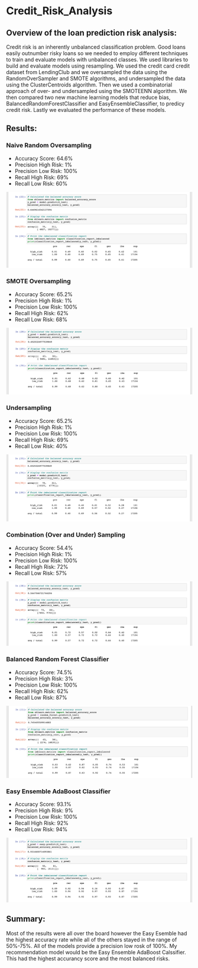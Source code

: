 # Credit_Risk_Analysis

## Overview of the loan prediction risk analysis:
Credit risk is an inherently unbalanced classification problem. Good loans easily outnumber risky loans so we needed to employ different techniques to train and evaluate models with unbalanced classes. We used libraries to build and evaluate models using resampling. We used the credit card credit dataset from LendingClub and we oversampled the data using the RandomOverSampler and SMOTE algorithms, and undersampled the data using the ClusterCentroids algorithm. Then we used a combinatorial approach of over- and undersampled using the SMOTEENN algorithm. We then compared two new machine learning models that reduce bias, BalancedRandomForestClassifier and EasyEnsembleClassifier, to predicy credit risk. Lastly we evaluated the performance of these models.


## Results:
### Naive Random Oversampling
- Accuracy Score: 64.6%
- Precision High Risk: 1%
- Precision Low Risk: 100%
- Recall High Risk: 69%
- Recall Low Risk: 60%

![myTest](https://github.com/nfreeman19/Credit_Risk_Analysis/blob/main/Visuals/1%20-%20Naive%20Random%20Oversampling.png)

### SMOTE Oversampling
- Accuracy Score: 65.2%
- Precision High Risk: 1%
- Precision Low Risk: 100%
- Recall High Risk: 62%
- Recall Low Risk: 68%

![myTest](https://github.com/nfreeman19/Credit_Risk_Analysis/blob/main/Visuals/2%20-%20SMOTE%20Oversampling.png)

### Undersampling
- Accuracy Score: 65.2%
- Precision High Risk: 1%
- Precision Low Risk: 100%
- Recall High Risk: 69%
- Recall Low Risk: 40%

![myTest](https://github.com/nfreeman19/Credit_Risk_Analysis/blob/main/Visuals/3%20-%20Undersampling.png)

### Combination (Over and Under) Sampling
- Accuracy Score: 54.4%
- Precision High Risk: 1%
- Precision Low Risk: 100%
- Recall High Risk: 72%
- Recall Low Risk: 57%

![myTest](https://github.com/nfreeman19/Credit_Risk_Analysis/blob/main/Visuals/4%20-%20Combination%20(Over%20and%20Under)%20Sampling.png)

### Balanced Random Forest Classifier
- Accuracy Score: 74.5%
- Precision High Risk: 3%
- Precision Low Risk: 100%
- Recall High Risk: 62%
- Recall Low Risk: 87%

![myTest](https://github.com/nfreeman19/Credit_Risk_Analysis/blob/main/Visuals/5%20-%20Balanced%20Random%20Forest%20Classifier.png)

### Easy Ensemble AdaBoost Classifier
- Accuracy Score: 93.1%
- Precision High Risk: 9%
- Precision Low Risk: 100%
- Recall High Risk: 92%
- Recall Low Risk: 94%

![myTest](https://github.com/nfreeman19/Credit_Risk_Analysis/blob/main/Visuals/6%20-%20Easy%20Ensemble%20AdaBoost%20Classifier.png)


## Summary:

Most of the results were all over the board however the Easy Esemble had the highest accuracy rate while all of the others stayed in the range of 50%-75%. All of the models provide a precision low rosk of 100%. My recommendation model would be the Easy Ensemble AdaBoost Calssifier. This had the highest accurancy score and the most balanced risks.
